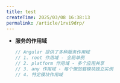 ```yaml
---
title: test
createTime: 2025/03/08 16:38:13
permalink: /article/1rvi9drp/
---
```

- **服务的作用域**

  ```typescript
  // Angular 提供了多种服务作用域
  // 1. root 作用域 - 全局单例
  // 2. platform 作用域 - 多个应用共享
  // 3. any 作用域 - 每个懒加载模块独立实例
  // 4. 特定模块作用域
  ```